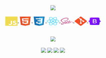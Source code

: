 
<div align="center">
 
  <br>
</div>
<div align="center">
  <br>
 <a href="https://github.com/guiwebber">
  <img height="180em" src="https://github-readme-stats.vercel.app/api/top-langs/?username=guiwebber&layout=compact&langs_count=6&theme=dark"/>
 
</div>
<div align="center" style="display: inline_block"><br>
  <img align="center" alt="Js" height="30" width="40" src="https://raw.githubusercontent.com/devicons/devicon/master/icons/javascript/javascript-plain.svg">
  <img align="center" alt="HTML" height="30" width="40" src="https://raw.githubusercontent.com/devicons/devicon/master/icons/html5/html5-original.svg">
  <img align="center" alt="CSS" height="30" width="40" src="https://raw.githubusercontent.com/devicons/devicon/master/icons/css3/css3-original.svg">
  <img align="center" alt="CSS" height="30" width="40" src="https://raw.githubusercontent.com/devicons/devicon/master/icons/react/react-original.svg">
  <img align="center" alt="CSS" height="30" width="40" src="https://raw.githubusercontent.com/devicons/devicon/master/icons/sass/sass-original.svg">
  <img align="center" alt="CSS" height="30" width="40" src="https://raw.githubusercontent.com/devicons/devicon/master/icons/git/git-original.svg">
    <img align="center" alt="CSS" height="30" width="40" src="https://raw.githubusercontent.com/devicons/devicon/master/icons/bootstrap/bootstrap-original.svg">
  </div>


 <div align="center">

   <br>
   <br>
   
  <img src="https://spotify-github-profile.kittinanx.com/api/view?uid=12178131226&cover_image=true&theme=default&show_offline=false&background_color=121212&interchange=false)](https://github.com/kittinan/spotify-github-profile"/>
 <br>
 </div>
 
<div align="center"> 
  <br>
  <a href="https://instagram.com/gui.webber" target="_blank"><img src="https://img.shields.io/badge/-Instagram-%23E4405F?style=for-the-badge&logo=instagram&logoColor=white" target="_blank"></a>
 <a href="#" target="_blank"><img src="https://img.shields.io/badge/Discord-7289DA?style=for-the-badge&logo=discord&logoColor=white" target="_blank"></a> 
  <a href = "mailto:guiz1n.webber@gmail.com"><img src="https://img.shields.io/badge/-Gmail-%23333?style=for-the-badge&logo=gmail&logoColor=white" target="_blank"></a>
  <a href="https://www.linkedin.com/in/guilherme-webber-00052318a/" target="_blank"><img src="https://img.shields.io/badge/-LinkedIn-%230077B5?style=for-the-badge&logo=linkedin&logoColor=white" target="_blank"></a> 

</div>
